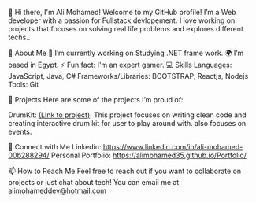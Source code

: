 👋 Hi there, I'm Ali Mohamed!
Welcome to my GitHub profile! I’m a Web developer with a passion for Fullstack devlopement. I love working on projects that focuses on solving real life problems and explores different techs..

🌱 About Me
🔭 I’m currently working on Studying .NET frame work.
🌍 I’m based in Egypt.
⚡ Fun fact: I'm an expert gamer.
💻 Skills
Languages: JavaScript, Java, C#
Frameworks/Libraries: BOOTSTRAP, Reactjs, Nodejs
Tools: Git

📂 Projects
Here are some of the projects I’m proud of:

DrumKit: [(Link to project)](https://github.com/AliMohamed35/Drum-kit): This project focuses on writing clean code and creating interactive drum kit for user to play around with. also focuses on events.


🤝 Connect with Me
Linkedin: https://www.linkedin.com/in/ali-mohamed-00b288294/
Personal Portfolio: https://alimohamed35.github.io/Portfolio/

📫 How to Reach Me
Feel free to reach out if you want to collaborate on projects or just chat about tech! You can email me at alimohameddev@hotmail.com
